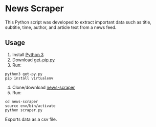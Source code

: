 # News Scraper
This Python script was developed to extract important data
such as title, subtitle, time, author, and article text from a news feed.

## Usage
1. Install [Python 3](https://www.python.org/downloads/)
2. Download [get-pip.py](https://bootstrap.pypa.io/get-pip.py)
3.  Run: 
```console 
python3 get-py.py 
pip install virtualenv
```
4. Clone/download [news-scraper](https://github.com/caseykey/news-scraper.git)
5. Run: 
```console 
cd news-scraper
source env/bin/activate
python scraper.py
```
Exports data as a csv file.

